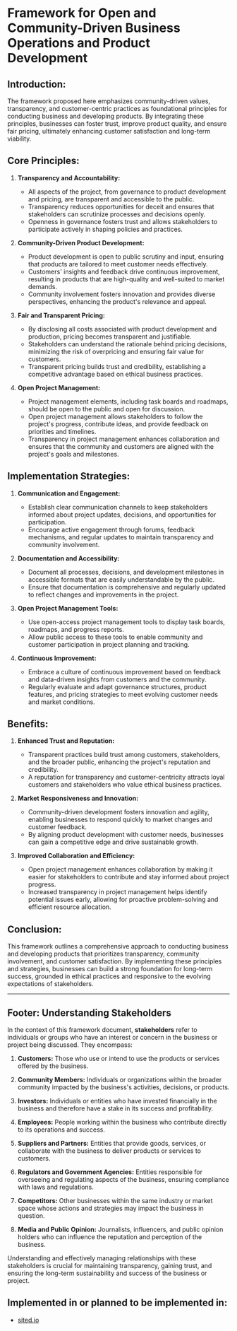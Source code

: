 # Framework for Open and Community-Driven Business Operations and Product Development

## Introduction:

The framework proposed here emphasizes community-driven values, transparency, and customer-centric practices as foundational principles for conducting business and developing products. By integrating these principles, businesses can foster trust, improve product quality, and ensure fair pricing, ultimately enhancing customer satisfaction and long-term viability.

## Core Principles:

1. **Transparency and Accountability:**

   - All aspects of the project, from governance to product development and pricing, are transparent and accessible to the public.
   - Transparency reduces opportunities for deceit and ensures that stakeholders can scrutinize processes and decisions openly.
   - Openness in governance fosters trust and allows stakeholders to participate actively in shaping policies and practices.

2. **Community-Driven Product Development:**

   - Product development is open to public scrutiny and input, ensuring that products are tailored to meet customer needs effectively.
   - Customers' insights and feedback drive continuous improvement, resulting in products that are high-quality and well-suited to market demands.
   - Community involvement fosters innovation and provides diverse perspectives, enhancing the product's relevance and appeal.

3. **Fair and Transparent Pricing:**

   - By disclosing all costs associated with product development and production, pricing becomes transparent and justifiable.
   - Stakeholders can understand the rationale behind pricing decisions, minimizing the risk of overpricing and ensuring fair value for customers.
   - Transparent pricing builds trust and credibility, establishing a competitive advantage based on ethical business practices.

4. **Open Project Management:**
   - Project management elements, including task boards and roadmaps, should be open to the public and open for discussion.
   - Open project management allows stakeholders to follow the project's progress, contribute ideas, and provide feedback on priorities and timelines.
   - Transparency in project management enhances collaboration and ensures that the community and customers are aligned with the project's goals and milestones.

## Implementation Strategies:

1. **Communication and Engagement:**

   - Establish clear communication channels to keep stakeholders informed about project updates, decisions, and opportunities for participation.
   - Encourage active engagement through forums, feedback mechanisms, and regular updates to maintain transparency and community involvement.

2. **Documentation and Accessibility:**

   - Document all processes, decisions, and development milestones in accessible formats that are easily understandable by the public.
   - Ensure that documentation is comprehensive and regularly updated to reflect changes and improvements in the project.

3. **Open Project Management Tools:**

   - Use open-access project management tools to display task boards, roadmaps, and progress reports.
   - Allow public access to these tools to enable community and customer participation in project planning and tracking.

4. **Continuous Improvement:**
   - Embrace a culture of continuous improvement based on feedback and data-driven insights from customers and the community.
   - Regularly evaluate and adapt governance structures, product features, and pricing strategies to meet evolving customer needs and market conditions.

## Benefits:

1. **Enhanced Trust and Reputation:**

   - Transparent practices build trust among customers, stakeholders, and the broader public, enhancing the project's reputation and credibility.
   - A reputation for transparency and customer-centricity attracts loyal customers and stakeholders who value ethical business practices.

2. **Market Responsiveness and Innovation:**

   - Community-driven development fosters innovation and agility, enabling businesses to respond quickly to market changes and customer feedback.
   - By aligning product development with customer needs, businesses can gain a competitive edge and drive sustainable growth.

3. **Improved Collaboration and Efficiency:**
   - Open project management enhances collaboration by making it easier for stakeholders to contribute and stay informed about project progress.
   - Increased transparency in project management helps identify potential issues early, allowing for proactive problem-solving and efficient resource allocation.

## Conclusion:

This framework outlines a comprehensive approach to conducting business and developing products that prioritizes transparency, community involvement, and customer satisfaction. By implementing these principles and strategies, businesses can build a strong foundation for long-term success, grounded in ethical practices and responsive to the evolving expectations of stakeholders.

---

## Footer: Understanding Stakeholders

In the context of this framework document, **stakeholders** refer to individuals or groups who have an interest or concern in the business or project being discussed. They encompass:

1. **Customers:** Those who use or intend to use the products or services offered by the business.
2. **Community Members:** Individuals or organizations within the broader community impacted by the business's activities, decisions, or products.

3. **Investors:** Individuals or entities who have invested financially in the business and therefore have a stake in its success and profitability.

4. **Employees:** People working within the business who contribute directly to its operations and success.

5. **Suppliers and Partners:** Entities that provide goods, services, or collaborate with the business to deliver products or services to customers.

6. **Regulators and Government Agencies:** Entities responsible for overseeing and regulating aspects of the business, ensuring compliance with laws and regulations.

7. **Competitors:** Other businesses within the same industry or market space whose actions and strategies may impact the business in question.

8. **Media and Public Opinion:** Journalists, influencers, and public opinion holders who can influence the reputation and perception of the business.

Understanding and effectively managing relationships with these stakeholders is crucial for maintaining transparency, gaining trust, and ensuring the long-term sustainability and success of the business or project.

## Implemented in or planned to be implemented in:

- [sited.io](https://sited.io)
